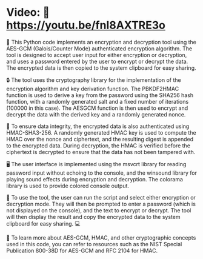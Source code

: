 # Video: 🔗 https://youtu.be/fnI8AXTRE3o 
📜 This Python code implements an encryption and decryption tool using the AES-GCM (Galois/Counter Mode) authenticated encryption algorithm. The tool is designed to accept user input for either encryption or decryption, and uses a password entered by the user to encrypt or decrypt the data. The encrypted data is then copied to the system clipboard for easy sharing. 

🔒 The tool uses the cryptography library for the implementation of the encryption algorithm and key derivation function. The PBKDF2HMAC function is used to derive a key from the password using the SHA256 hash function, with a randomly generated salt and a fixed number of iterations (100000 in this case). The AESGCM function is then used to encrypt and decrypt the data with the derived key and a randomly generated nonce.

🔐 To ensure data integrity, the encrypted data is also authenticated using HMAC-SHA3-256. A randomly generated HMAC key is used to compute the HMAC over the nonce and ciphertext, and the resulting digest is appended to the encrypted data. During decryption, the HMAC is verified before the ciphertext is decrypted to ensure that the data has not been tampered with.

🖥️ The user interface is implemented using the msvcrt library for reading password input without echoing to the console, and the winsound library for playing sound effects during encryption and decryption. The colorama library is used to provide colored console output.

📌 To use the tool, the user can run the script and select either encryption or decryption mode. They will then be prompted to enter a password (which is not displayed on the console), and the text to encrypt or decrypt. The tool will then display the result and copy the encrypted data to the system clipboard for easy sharing. 💻

🔗 To learn more about AES-GCM, HMAC, and other cryptographic concepts used in this code, you can refer to resources such as the NIST Special Publication 800-38D for AES-GCM and RFC 2104 for HMAC. 
